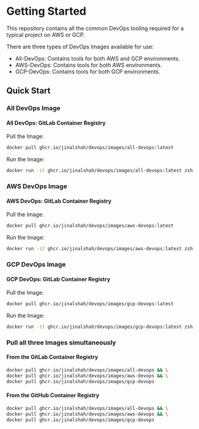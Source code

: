 # Getting Started

This repository contains all the common DevOps tooling required for a typical project on AWS or GCP.

There are three types of DevOps Images available for use:

- All-DevOps: Contains tools for both AWS and GCP environments.
- AWS-DevOps: Contains tools for both AWS environments.
- GCP-DevOps: Contains tools for both GCP environments.

## Quick Start

### All DevOps Image

#### All DevOps: GitLab Container Registry

Pull the Image:

```bash
docker pull ghcr.io/jinalshah/devops/images/all-devops:latest
```

Run the Image:

```bash
docker run -it ghcr.io/jinalshah/devops/images/all-devops:latest zsh
```

### AWS DevOps Image

#### AWS DevOps: GitLab Container Registry

Pull the Image:

```bash
docker pull ghcr.io/jinalshah/devops/images/aws-devops:latest
```

Run the Image:

```bash
docker run -it ghcr.io/jinalshah/devops/images/aws-devops:latest zsh
```

### GCP DevOps Image

#### GCP DevOps: GitLab Container Registry

Pull the Image:

```bash
docker pull ghcr.io/jinalshah/devops/images/gcp-devops:latest
```

Run the Image:

```bash
docker run -it ghcr.io/jinalshah/devops/images/gcp-devops:latest zsh
```

### Pull all three Images simultaneously

#### From the GitLab Container Registry

```bash
docker pull ghcr.io/jinalshah/devops/images/all-devops && \
docker pull ghcr.io/jinalshah/devops/images/aws-devops && \
docker pull ghcr.io/jinalshah/devops/images/gcp-devops
```

#### From the GitHub Container Registry

```bash
docker pull ghcr.io/jinalshah/devops/images/all-devops && \
docker pull ghcr.io/jinalshah/devops/images/aws-devops && \
docker pull ghcr.io/jinalshah/devops/images/gcp-devops
```

